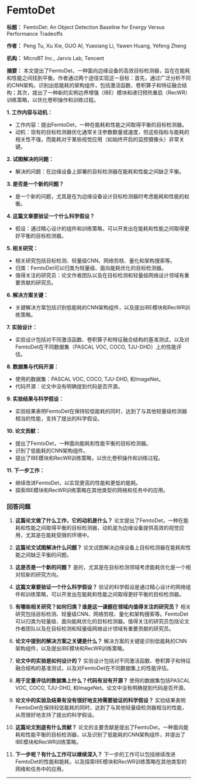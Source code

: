 # FemtoDet

**标题：** FemtoDet: An Object Detection Baseline for Energy Versus Performance Tradeoffs

**作者：** Peng Tu, Xu Xie, GUO AI, Yuexiang Li, Yawen Huang, Yefeng Zheng

**机构：** MicroBT Inc., Jarvis Lab, Tencent

**摘要：**
本文提出了FemtoDet，一种面向边缘设备的高效目标检测器，旨在在能耗和性能之间找到平衡。作者通过两个途径实现这一目标：首先，通过广泛分析不同的CNN架构，识别出低能耗的架构组件，包括激活函数、卷积算子和特征融合结构；其次，提出了一种新的实例边界增强（IBE）模块和递归预热重启（RecWR）训练策略，以优化卷积操作和训练过程。

**1. 工作内容与动机：**
   - 工作内容：提出FemtoDet，一种在能耗和性能之间取得平衡的目标检测器。
   - 动机：现有的目标检测器优化通常关注参数数量或速度，但这些指标与能耗的相关性不强，而能耗对于某些视觉应用（如始终开启的监控摄像头）非常关键。

**2. 试图解决的问题：**
   - 解决的问题：在边缘设备上部署的目标检测器在能耗和性能之间缺乏平衡。

**3. 是否是一个新的问题？**
   - 是一个新的问题，尤其是在为边缘设备设计目标检测器时考虑能耗和性能的权衡。

**4. 这篇文章要验证一个什么科学假设？**
   - 假设：通过精心设计的组件和训练策略，可以开发出在能耗和性能之间取得更好平衡的目标检测器。

**5. 相关研究：**
   - 相关研究包括目标检测、轻量级CNN、网络剪枝、量化和架构搜索等。
   - 归类：FemtoDet可以归类为轻量级、面向能耗优化的目标检测器。
   - 值得关注的研究员：论文作者团队以及在目标检测和轻量级网络设计领域有重要贡献的研究员。

**6. 解决方案关键：**
   - 关键解决方案包括识别低能耗的CNN架构组件，以及提出IBE模块和RecWR训练策略。

**7. 实验设计：**
   - 实验设计包括对不同激活函数、卷积算子和特征融合结构的基准测试，以及对FemtoDet在不同数据集（PASCAL VOC, COCO, TJU-DHD）上的性能评估。

**8. 数据集与代码开源：**
   - 使用的数据集：PASCAL VOC, COCO, TJU-DHD, 和ImageNet。
   - 代码开源：论文中没有明确提到代码是否开源。

**9. 实验结果与科学假设：**
   - 实验结果表明FemtoDet在保持较低能耗的同时，达到了与其他轻量级检测器相当的性能，支持了提出的科学假设。

**10. 论文贡献：**
   - 提出了FemtoDet，一种面向能耗和性能平衡的目标检测器。
   - 识别了低能耗的CNN架构组件。
   - 提出了IBE模块和RecWR训练策略，以优化卷积操作和训练过程。

**11. 下一步工作：**
   - 继续改进FemtoDet，以实现更高的性能和更低的能耗。
   - 探索IBE模块和RecWR训练策略在其他类型的网络和任务中的应用。

### 回答问题

1. **这篇论文做了什么工作，它的动机是什么？**
   论文提出了FemtoDet，一种在能耗和性能之间取得平衡的目标检测器，动机是为边缘设备提供高效的视觉应用，尤其是在能耗受限的环境中。

2. **这篇论文试图解决什么问题？**
   论文试图解决边缘设备上目标检测器在能耗和性能之间缺乏平衡的问题。

3. **这是否是一个新的问题？**
   是的，尤其是在目标检测领域考虑能耗优化是一个相对较新的研究方向。

4. **这篇文章要验证一个什么科学假设？**
   验证的科学假设是通过精心设计的网络组件和训练策略，可以开发出在能耗和性能之间取得更好平衡的目标检测器。

5. **有哪些相关研究？如何归类？谁是这一课题在领域内值得关注的研究员？**
   相关研究包括目标检测、轻量级CNN、网络剪枝、量化和架构搜索等。FemtoDet可以归类为轻量级、面向能耗优化的目标检测器。值得关注的研究员包括论文作者团队以及在目标检测和轻量级网络设计领域有重要贡献的研究员。

6. **论文中提到的解决方案之关键是什么？**
   解决方案的关键是识别低能耗的CNN架构组件，以及提出IBE模块和RecWR训练策略。

7. **论文中的实验是如何设计的？**
   实验设计包括对不同激活函数、卷积算子和特征融合结构的基准测试，以及对FemtoDet在不同数据集上的性能评估。

8. **用于定量评估的数据集上什么？代码有没有开源？**
   使用的数据集包括PASCAL VOC, COCO, TJU-DHD, 和ImageNet。论文中没有明确提到代码是否开源。

9. **论文中的实验及结果有没有很好地支持需要验证的科学假设？**
   实验结果表明FemtoDet在保持较低能耗的同时，达到了与其他轻量级检测器相当的性能，从而很好地支持了提出的科学假设。

10. **这篇论文到底有什么贡献？**
   论文的主要贡献是提出了FemtoDet，一种面向能耗和性能平衡的目标检测器，以及识别了低能耗的CNN架构组件，并提出了IBE模块和RecWR训练策略。

11. **下一步呢？有什么工作可以继续深入？**
   下一步的工作可以包括继续改进FemtoDet的性能和能耗，以及探索IBE模块和RecWR训练策略在其他类型的网络和任务中的应用。

---

